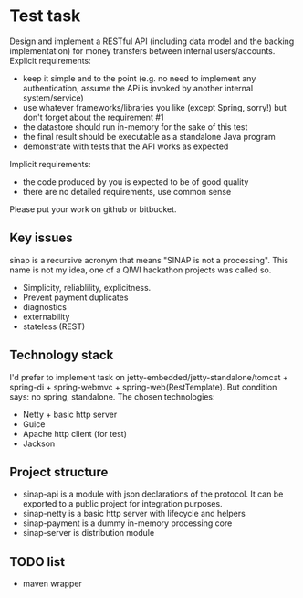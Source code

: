 Test task
=================

Design and implement a RESTful API (including data model and the backing implementation) for money transfers between internal users/accounts.
Explicit requirements:

* keep it simple and to the point (e.g. no need to implement any authentication, assume the APi is invoked by another internal system/service)
* use whatever frameworks/libraries you like (except Spring, sorry!) but don't forget about the requirement #1
* the datastore should run in-memory for the sake of this test
* the final result should be executable as a standalone Java program
* demonstrate with tests that the API works as expected

Implicit requirements:
* the code produced by you is expected to be of good quality
* there are no detailed requirements, use common sense

Please put your work on github or bitbucket.

Key issues
------------
sinap is a recursive acronym that means "SINAP is not a processing".
This name is not my idea, one of a QIWI hackathon projects was called so.

* Simplicity, reliablility, explicitness.
* Prevent payment duplicates
* diagnostics
* externability
* stateless (REST)

Technology stack
------------
I'd prefer to implement task on jetty-embedded/jetty-standalone/tomcat + spring-di + spring-webmvc + spring-web(RestTemplate).
But condition says: no spring, standalone.
The chosen technologies:
* Netty + basic http server
* Guice
* Apache http client (for test)
* Jackson

Project structure
------------
* sinap-api is a module with json declarations of the protocol. It can be exported to a public project for integration purposes.
* sinap-netty is a basic http server with lifecycle and helpers
* sinap-payment is a dummy in-memory processing core
* sinap-server is distribution module

TODO list
------------
* maven wrapper
